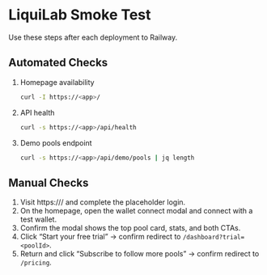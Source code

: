 # LiquiLab Smoke Test

Use these steps after each deployment to Railway.

## Automated Checks
1. Homepage availability
   ```bash
   curl -I https://<app>/
   ```
2. API health
   ```bash
   curl -s https://<app>/api/health
   ```
3. Demo pools endpoint
   ```bash
   curl -s https://<app>/api/demo/pools | jq length
   ```

## Manual Checks
1. Visit https://<app>/ and complete the placeholder login.
2. On the homepage, open the wallet connect modal and connect with a test wallet.
3. Confirm the modal shows the top pool card, stats, and both CTAs.
4. Click “Start your free trial” → confirm redirect to `/dashboard?trial=<poolId>`.
5. Return and click “Subscribe to follow more pools” → confirm redirect to `/pricing`.
